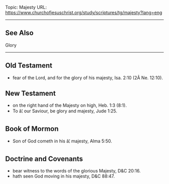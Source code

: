 Topic: Majesty
URL: https://www.churchofjesuschrist.org/study/scriptures/tg/majesty?lang=eng

---

## See Also

Glory

---

## Old Testament

- fear of the Lord, and for the glory of his majesty, Isa. 2:10 (2Â Ne. 12:10).

## New Testament

- on the right hand of the Majesty on high, Heb. 1:3 (8:1).
- To â¦ our Saviour, be glory and majesty, Jude 1:25.

## Book of Mormon

- Son of God cometh in his â¦ majesty, Alma 5:50.

## Doctrine and Covenants

- bear witness to the words of the glorious Majesty, D&C 20:16.
- hath seen God moving in his majesty, D&C 88:47.

